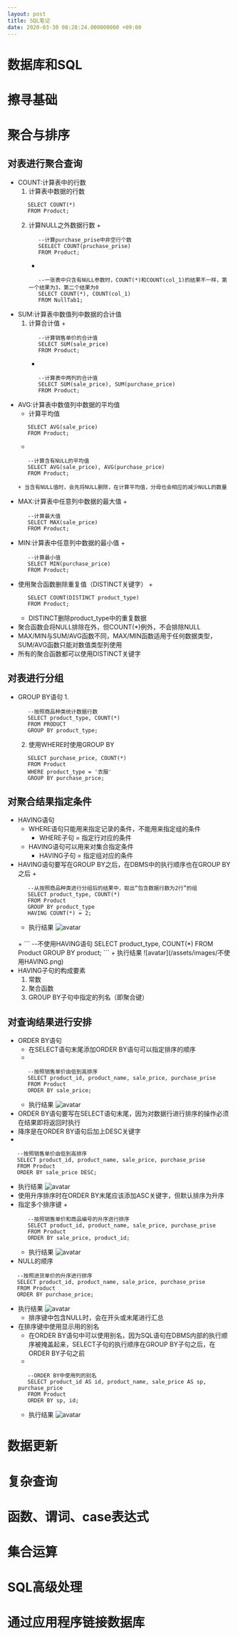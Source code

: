 ```yaml
---
layout: post
title: SQL笔记
date: 2020-03-30 08:28:24.000000000 +09:00
---
```


# 数据库和SQL

# 擦寻基础

# 聚合与排序

## 对表进行聚合查询
   + COUNT:计算表中的行数
      1. 计算表中数据的行数
      ```
         SELECT COUNT(*)
         FROM Product;
      ```
      2. 计算NULL之外数据行数
         + 
         ```
            --计算purchase_prise中非空行个数
            SEELECT COUNT(pruchase_prise)
            FROM Product;
         ```
         + 
         ```
            --一张表中只含有NULL参数时，COUNT(*)和COUNT(col_1)的结果不一样，第一个结果为3，第二个结果为0
            SELECT COUNT(*), COUNT(col_1)
            FROM NullTab1;
         ```
   + SUM:计算表中数值列中数据的合计值
      1. 计算合计值
         + 
         ```
            --计算销售单价的合计值
            SELECT SUM(sale_price)
            FROM Product;
         ```
         + 
         ```
            --计算表中两列的合计值
            SELECT SUM(sale_price), SUM(purchase_price)
            FROM Product;
         ```
   + AVG:计算表中数值列中数据的平均值
      + 计算平均值
      ```
         SELECT AVG(sale_price)
         FROM Product;
      ```
      + 
      ```
         --计算含有NULL的平均值
         SELECT AVG(sale_price), AVG(purchase_price)
         FROM Product;
      ```
         + 当含有NULL值时，会先将NULL删除，在计算平均值，分母也会相应的减少NULL的数量
   + MAX:计算表中任意列中数据的最大值
      + 
      ```
         --计算最大值
         SELECT MAX(sale_price)
         FROM Product;
      ```
   + MIN:计算表中任意列中数据的最小值
      + 
      ```
         --计算最小值
         SELECT MIN(purchase_price)
         FROM Product;
      ```
   + 使用聚合函数删除重复值（DISTINCT关键字）
      + 
      ```
         SELECT COUNT(DISTINCT product_type)
         FROM Product;
      ```
      + DISTINCT删除product_type中的重复数据
   + 聚合函数会将NULL排除在外，但COUNT(*)例外，不会排除NULL
   + MAX/MIN与SUM/AVG函数不同，MAX/MIN函数适用于任何数据类型，SUM/AVG函数只能对数值类型列使用
   + 所有的聚合函数都可以使用DISTINCT关键字

## 对表进行分组
   + GROUP BY语句
      1. 
      ```
         --按照商品种类统计数据行数
         SELECT product_type, COUNT(*)
         FROM PRODUCT
         GROUP BY product_type;
      ```
      2. 使用WHERE时使用GROUP BY
      ```
         SELECT purchase_price, COUNT(*)
         FROM Product
         WHERE product_type = '衣服'
         GROUP BY purchase_price;
      ```

## 对聚合结果指定条件
   + HAVING语句
      + WHERE语句只能用来指定记录的条件，不能用来指定组的条件
         + WHERE子句 = 指定行对应的条件
      + HAVING语句可以用来对集合指定条件
         + HAVING子句 = 指定组对应的条件
   + HAVING语句要写在GROUP BY之后，在DBMS中的执行顺序也在GROUP BY之后
      + 
      ```
         --从按照商品种类进行分组后的结果中，取出“包含数据行数为2行”的组
         SELECT product_type, COUNT(*)
         FROM Product
         GROUP BY product_type
         HAVING COUNT(*) = 2;
      ```
      + 执行结果
      ![avatar](/assets/images/使用HAVING.png)
      <br>
      + 
      ```
         --不使用HAVING语句
         SELECT product_type, COUNT(*)
         FROM Product
         GROUP BY product;
      ```
      + 执行结果
      ![avatar](/assets/images/不使用HAVING.png)
      <br>
   + HAVING子句的构成要素
      1. 常数
      2. 聚合函数
      3. GROUP BY子句中指定的列名（即聚合键）
## 对查询结果进行安排
   + ORDER BY语句
      + 在SELECT语句末尾添加ORDER BY语句可以指定排序的顺序
      + 
      ```
         --按照销售单价由低到高排序
         SELECT product_id, product_name, sale_price, purchase_prise
         FROM Product
         ORDER BY sale_price;
      ```
      + 执行结果
      ![avatar](/assets/images/ORDER_BY_1.png)<br>
   + ORDER BY语句要写在SELECT语句末尾，因为对数据行进行排序的操作必须在结果即将返回时执行
   + 降序是在ORDER BY语句后加上DESC关键字
   + 
   ```
      --按照销售单价由低到高排序
      SELECT product_id, product_name, sale_price, purchase_prise
      FROM Product
      ORDER BY sale_price DESC;
   ```
   + 执行结果
   ![avatar](/assets/images/ORDER_BY_DESC.png)<br>
   + 使用升序排序时在ORDER BY末尾应该添加ASC关键字，但默认排序为升序
   + 指定多个排序键
      + 
      ```
         --按照销售单价和商品编号的升序进行排序
         SELECT product_id, product_name, sale_price, purchase_prise
         FROM Product
         ORDER BY sale_price, product_id;
      ```
      + 执行结果
      ![avatar](/assets/images/ORDER_BY_MANY.png)<br>
   + NULL的顺序
   ```
      --按照进货单价的升序进行排序
      SELECT product_id, product_name, sale_price, purchase_prise
      FROM Product
      ORDER BY purchase_price;
   ```
   + 执行结果
   ![avatar](/assets/images/ORDER_BY_NULL.png)<br>
      + 排序键中包含NULL时，会在开头或末尾进行汇总
   + 在排序键中使用显示用的别名
      + 在ORDER BY语句中可以使用别名，因为SQL语句在DBMS内部的执行顺序被掩盖起来，SELECT子句的执行顺序在GROUP BY子句之后，在ORDER BY子句之前
      + 
      ```
         --ORDER BY中使用列的别名
         SELECT product_id AS id, product_name, sale_price AS sp, purchase_price
         FROM Product
         ORDER BY sp, id;
      ```
      + 执行结果
      ![avatar](/assets/images/ORDER_BY_AS.png)<br>

# 数据更新

# 复杂查询

# 函数、谓词、case表达式

# 集合运算

# SQL高级处理

# 通过应用程序链接数据库

# 